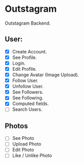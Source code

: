 # Outstagram

Outstagram Backend.

## User:

- [x] Create Account.
- [x] See Profile.
- [x] Login.
- [x] Edit Profile.
- [x] Change Avatar (Image Upload).
- [x] Follow User.
- [x] Unfollow User.
- [x] See Followers.
- [x] See Following.
- [x] Computed fields.
- [ ] Search Users.

## Photos

- [ ] See Photo
- [ ] Upload Photo
- [ ] Edit Photo
- [ ] Like / Unlike Photo
